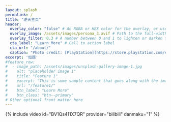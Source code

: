 ```yaml
---
layout: splash
permalink: /
title: "逆天主页"
header:
  overlay_color: "false" # An RGBA or HEX color for the overlay, or use "false" to disable it.
  overlay_image: /assets/images/persona_3.avif # Path to the full-width header image.
  overlay_filter: 0.3 # A number between 0 and 1 to lighten or darken the overlay.
  cta_label: "Learn More" # Call to action label
  cta_url: "/about/"
  caption: "Photo credit: [PlayStation](https://store.playstation.com/en-ca/product/UP0177-PPSA10872_00-ADDCONTENT200012)"
excerpt: '如题'
#feature_row:
#  - image_path: /assets/images/unsplash-gallery-image-1.jpg
#    alt: "placeholder image 1"
#    title: "Feature 1"
#    excerpt: "This is some sample content that goes along with the image shown."
#    url: "/feature1/"
#    btn_label: "Learn More"
#    btn_class: "btn--primary"
# Other optional front matter here
---
```


{% include video id="BV1Qs411X7QR" provider="bilibili" danmaku="1" %}